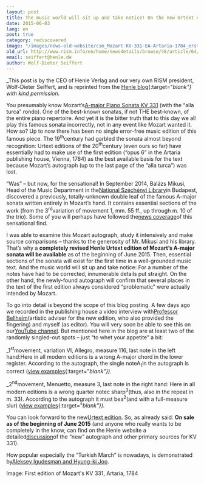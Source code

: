 ```yaml
---
layout: post
title: The music world will sit up and take notice! On the new Urtext edition of Mozart’s Piano Sonata in A Major KV 331
date: 2015-06-03
lang: en
post: true
category: rediscovered
image: "/images/news-old-website/csm_Mozart-KV-331-EA-Artaria-1784_erste-Auflage_73146a8a1b.jpg"
old_url: http://www.rism.info/en/home/newsdetails/browse/48/article/64/the-music-world-will-sit-up-and-take-notice-on-the-new-urtext-edition-of-mozarts-piano-sonata-in-a.html
email: seiffert@henle.de
author: Wolf-Dieter Seiffert
---
```


_This post is by the CEO of Henle Verlag and our very own RISM president, Wolf-Dieter Seiffert, and is reprinted from the [Henle blog](http://www.henle.de/blog/en/2015/05/25/the-music-world-will-sit-up-and-take-notice-on-the-new-urtext-edition-of-mozart%E2%80%99s-piano-sonata-in-a-major-kv-331/){:target="_blank"} with kind permission._

You presumably know Mozart’s[A-major Piano Sonata KV 331](https://www.youtube.com/watch?v=6X6zE_YiOvM) (with the “alla turca” rondo). One of the best-known sonatas, if not THE best-known, of the entire piano repertoire. And yet it is the bitter truth that to this day we all play this famous sonata incorrectly, not in any event like Mozart wanted it. How so? Up to now there has been no single error-free music edition of this famous piece. The 19<sup>th</sup>century had garbled the sonata almost beyond recognition: Urtext editions of the 20<sup>th</sup>century (even ours so far) have essentially had to make use of the first edition (“opus 6” in the Artaria publishing house, Vienna, 1784) as the best available basis for the text because Mozart’s autograph (up to the last page of the “alla turca”) was lost.

“Was” – but now, for the sensational! In September 2014, Balázs Mikusi, Head of the Music Department in the[National Széchényi Library](http://www.oszk.hu/en)in Budapest, discovered a previously, totally-unknown double leaf of the famous A-major sonata written entirely in Mozart’s hand. It contains essential sections of the work (from the 3<sup>rd</sup>variation of movement 1, mm. 55 ff., up through m. 10 of the trio). Some of you will perhaps have followed the[news coverage](http://www.theguardian.com/music/tomserviceblog/2014/sep/29/mozart-piano-sonata-manuscript-budapest)of this sensational find.

I was able to examine this Mozart autograph, study it intensively and make source comparisons – thanks to the generosity of Mr. Mikusi and his library. That’s why a **completely revised Henle Urtext edition of Mozart’s A-major sonata will be available** as of the beginning of June 2015. Then, essential sections of the sonata will exist for the first time in a well-grounded music text. And the music world will sit up and take notice: For a number of the notes have had to be corrected, innumerable details put straight. On the other hand, the newly-found autograph will confirm that several places in the text of the first edition always considered “problematic” were actually intended by Mozart.

To go into detail is beyond the scope of this blog posting. A few days ago we recorded in the publishing house a video interview with[Professor Bellheim](http://www.henle.de/en/the-publishing-house/contributors/markus-bellheim.html)(artistic adviser for the new edition, who also provided the fingering) and myself (as editor). You will very soon be able to see this on our[YouTube channel](https://www.youtube.com/user/Henleverlag). But mentioned here in the blog are at least two of the randomly singled-out spots – just “to whet your appetite” a bit:

_1<sup>st</sup>movement, variation VI, Allegro, measure 116, last note in the left hand:Here in all modern editions is a wrong A-major chord in the lower register. According to the autograph, the single noteA<sub>1</sub>in the autograph is correct ([view examples](http://www.henle.de/blog/en/2015/05/25/the-music-world-will-sit-up-and-take-notice-on-the-new-urtext-edition-of-mozart%E2%80%99s-piano-sonata-in-a-major-kv-331/){:target="_blank"})._

_2<sup>nd</sup>movement, Menuetto, measure 3, last note in the right hand: Here in all modern editions is a wrong quarter notec sharp<sup>3</sup>(thus, also in the repeat in m. 33). According to the autograph it must bea<sup>2</sup>(and with a full-measure slur) ([view examples](http://www.henle.de/blog/en/2015/05/25/the-music-world-will-sit-up-and-take-notice-on-the-new-urtext-edition-of-mozart%E2%80%99s-piano-sonata-in-a-major-kv-331/){:target="_blank"})._

You can look forward to the new[Urtext edition](http://www.henle.de/en/detail/index.html?Title=Klaviersonate+A-dur+KV+331+%28300i%29+mit+t%C3%BCrkischem+Marsch+%28Alla+Turca%29_1300). So, as already said: **On sale**  **as of the beginning of June 2015** (and anyone who really wants to be completely in the know, can find on the Henle website a detailed[discussion](http://www.henle.de/download/KB_ausfuehrlich/1300en.pdf)of the “new” autograph and other primary sources for KV 331).

How popular especially the “Turkish March” is nowadays, is demonstrated by[Aleksey Igudesman and Hyung-ki Joo](http://www.youtube.com/watch?v=906_vLPziZY&sns=em).

Image: First edition of Mozart's KV 331, Artaria, 1784